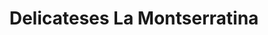 ---
title: "Delicateses La Montserratina"
url: /caracas/delicateses-la-montserratina/
shop: charcutería
---